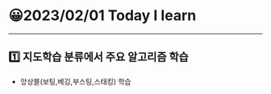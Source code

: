 # 😀2023/02/01 Today I learn
-------------------------
## 1️⃣ 지도학습 분류에서 주요 알고리즘 학습
  
  * 앙상블(보팅,베깅,부스팅,스태킹) 학습
